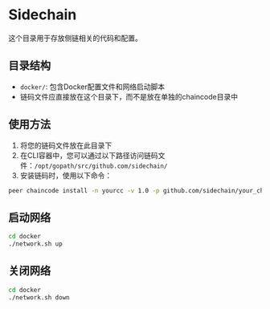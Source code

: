 # Sidechain

这个目录用于存放侧链相关的代码和配置。

## 目录结构

- `docker/`: 包含Docker配置文件和网络启动脚本
- 链码文件应直接放在这个目录下，而不是放在单独的chaincode目录中

## 使用方法

1. 将您的链码文件放在此目录下
2. 在CLI容器中，您可以通过以下路径访问链码文件：`/opt/gopath/src/github.com/sidechain/`
3. 安装链码时，使用以下命令：

```bash
peer chaincode install -n yourcc -v 1.0 -p github.com/sidechain/your_chaincode_dir
```

## 启动网络

```bash
cd docker
./network.sh up
```

## 关闭网络

```bash
cd docker
./network.sh down
```
